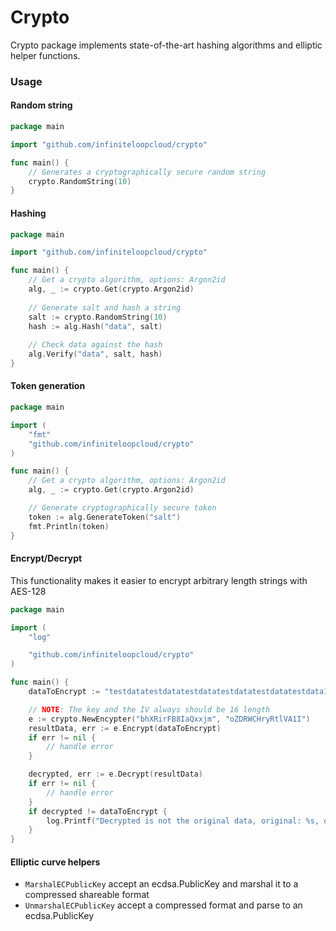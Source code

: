 # Crypto

Crypto package implements state-of-the-art hashing algorithms and elliptic helper functions.

### Usage

#### Random string

```go
package main

import "github.com/infiniteloopcloud/crypto"

func main() {
	// Generates a cryptographically secure random string
	crypto.RandomString(10)
}
```

#### Hashing

```go
package main

import "github.com/infiniteloopcloud/crypto"

func main() {
	// Get a crypto algorithm, options: Argon2id
	alg, _ := crypto.Get(crypto.Argon2id)
	
	// Generate salt and hash a string
	salt := crypto.RandomString(10)
	hash := alg.Hash("data", salt)
	
	// Check data against the hash
	alg.Verify("data", salt, hash)
}
```

#### Token generation

```go
package main

import (
	"fmt"
	"github.com/infiniteloopcloud/crypto"
)

func main() {
	// Get a crypto algorithm, options: Argon2id
	alg, _ := crypto.Get(crypto.Argon2id)

	// Generate cryptographically secure token
	token := alg.GenerateToken("salt")
	fmt.Println(token)
}
```

#### Encrypt/Decrypt

This functionality makes it easier to encrypt arbitrary length strings with AES-128

```go
package main

import (
	"log"

	"github.com/infiniteloopcloud/crypto"
)

func main() {
	dataToEncrypt := "testdatatestdatatestdatatestdatatestdatatestdata1234"

	// NOTE: The key and the IV always should be 16 length
	e := crypto.NewEncypter("bhXRirFB8IaQxxjm", "oZDRWCHryRtlVA1I")
	resultData, err := e.Encrypt(dataToEncrypt)
	if err != nil {
		// handle error
	}

	decrypted, err := e.Decrypt(resultData)
	if err != nil {
		// handle error
	}
	if decrypted != dataToEncrypt {
		log.Printf("Decrypted is not the original data, original: %s, decrypted: %s", dataToEncrypt, decrypted)
	}
}
```

#### Elliptic curve helpers

- `MarshalECPublicKey` accept an ecdsa.PublicKey and marshal it to a compressed shareable format
- `UnmarshalECPublicKey` accept a compressed format and parse to an ecdsa.PublicKey